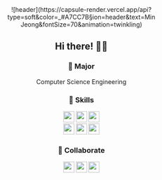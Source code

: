 <div align="center">
![header](https://capsule-render.vercel.app/api?type=soft&color=_#A7CC7B&section=header&text=Min Jeong&fontSize=70&animation=twinkling)

## Hi there! 👋🏻
  
### 🚀 Major
Computer Science Engineering

### 🔨 Skills
<a href="#"><img src="https://img.shields.io/badge/C++-00599C?style=flat-square&logo=C%2B%2B&logoColor=white" height="25px"/></a>
<a href="#"><img src="https://img.shields.io/badge/Python-3776AB?style=flat-square&logo=Python&logoColor=white" height="25px"/></a>
<a href="#"><img src="https://img.shields.io/badge/Kotlin-0095D5?style=flat-square&logo=Kotlin&logoColor=white" height="25px"/></a>
  <br>
  <a href="#"><img src="https://img.shields.io/badge/HTML-E34F26?style=flat-square&logo=HTML5&logoColor=white" height="25px"/></a>
<a href="#"><img src="https://img.shields.io/badge/CSS-1572B6?style=flat-square&logo=CSS3&logoColor=white" height="25px"/></a>
<a href="#"><img src="https://img.shields.io/badge/JavaScript-F7D71E?style=flat-square&logo=JavaScript&logoColor=white" height="25px"/></a>
 
### 🧤 Collaborate
<a href="#"><img src="https://img.shields.io/badge/Git-F05032?style=flat-square&logo=Git&logoColor=white" height="25px"/></a>
<a href="#"><img src="https://img.shields.io/badge/Slack-4A154B?style=flat-square&logo=Slack&logoColor=white" height="25px"/></a>
<a href="#"><img src="https://img.shields.io/badge/Notion-000000?style=flat-square&logo=Notion&logoColor=white" height="25px"/></a>
</div>
